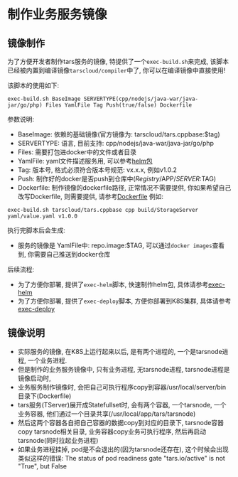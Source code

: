 

# 制作业务服务镜像

## 镜像制作
为了方便开发者制作tars服务的镜像, 特提供了一个```exec-build.sh```来完成, 该脚本已经被内置到编译镜像```tarscloud/compiler```中了, 你可以在编译镜像中直接使用!

该脚本的使用如下:
```
exec-build.sh BaseImage SERVERTYPE(cpp/nodejs/java-war/java-jar/go/php) Files YamlFile Tag Push(true/false) Dockerfile
```

参数说明:
- BaseImage: 依赖的基础镜像(官方镜像为: tarscloud/tars.cppbase:$tag)
- SERVERTYPE: 语言, 目前支持: cpp/nodejs/java-war/java-jar/go/php
- Files: 需要打包进docker中的文件或者目录
- YamlFile: yaml文件描述服务用, 可以参考[helm包](./helm.md)
- Tag: 版本号, 格式必须符合版本号规范: vx.x.x, 例如v1.0.2
- Push: 制作好的docker是否push到仓库中($Registry/$APP/$SERVER:$TAG)
- Dockerfile: 制作镜像的dockerfile路径, 正常情况不需要提供, 你如果希望自己改写Dockerfile, 则需要提供, 请参考[Dockerfile](../Dockerfile.md)
例如:
```
exec-build.sh tarscloud/tars.cppbase cpp build/StorageServer yaml/value.yaml v1.0.0
```

执行完脚本后会生成:
- 服务的镜像是 YamlFile中: repo.image:$TAG, 可以通过```docker images```查看到, 你需要自己推送到docker仓库

后续流程:
- 为了方便你部署, 提供了```exec-helm```脚本, 快速制作helm包, 具体请参考[exec-helm](./exec-helm.md)
- 为了方便你部署, 提供了```exec-deploy```脚本, 方便你部署到K8S集群, 具体请参考[exec-deploy](./exec-deploy.md)

## 镜像说明

- 实际服务的镜像, 在K8S上运行起来以后, 是有两个进程的, 一个是tarsnode进程, 一个业务进程.
- 但是制作的业务服务镜像中, 只有业务进程, 无tarsnode进程, tarsnode进程是镜像启动时, 
- 业务服务制作镜像时, 会把自己可执行程序copy到容器/usr/local/server/bin目录下(Dockerfile)
- tars服务(TServer)展开成Statefullset时, 会有两个容器, 一个tarsnode, 一个业务容器, 他们通过一个目录共享(/usr/local/app/tars/tarsnode)
- 然后这两个容器各自把自己容器的数据copy到对应的目录下, tarsnode容器copy tarsnode相关目录, 业务容器copy业务可执行程序, 然后再启动tarsnode(同时拉起业务进程)
- 如果业务进程挂掉, pod是不会退出的(因为tarsnode还存在), 这个时候会出现类似这样的错误: The status of pod readiness gate "tars.io/active" is not "True", but False


